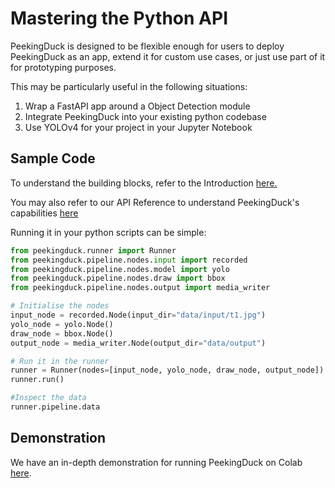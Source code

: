 # Mastering the Python API

PeekingDuck is designed to be flexible enough for users to deploy PeekingDuck as an app,
extend it for custom use cases, or just use part of it for prototyping purposes.

This may be particularly useful in the following situations:

1. Wrap a FastAPI app around a Object Detection module
2. Integrate PeekingDuck into your existing python codebase
3. Use YOLOv4 for your project in your Jupyter Notebook


## Sample Code
To understand the building blocks, refer to the Introduction [here.](../introduction/01_introduction.md#how-peekingduck-works)


You may also refer to our API Reference to understand PeekingDuck's capabilities [here](/peekingduck.pipeline.nodes)

Running it in your python scripts can be simple:

```python
from peekingduck.runner import Runner
from peekingduck.pipeline.nodes.input import recorded
from peekingduck.pipeline.nodes.model import yolo
from peekingduck.pipeline.nodes.draw import bbox
from peekingduck.pipeline.nodes.output import media_writer

# Initialise the nodes
input_node = recorded.Node(input_dir="data/input/t1.jpg")
yolo_node = yolo.Node()
draw_node = bbox.Node()
output_node = media_writer.Node(output_dir="data/output")

# Run it in the runner
runner = Runner(nodes=[input_node, yolo_node, draw_node, output_node])
runner.run()

#Inspect the data
runner.pipeline.data

```

## Demonstration

We have an in-depth demonstration for running PeekingDuck on Colab [here](https://colab.research.google.com/drive/1gC_qaBSZsyGM1T-L_Vzo_3il44sJBJ2M).